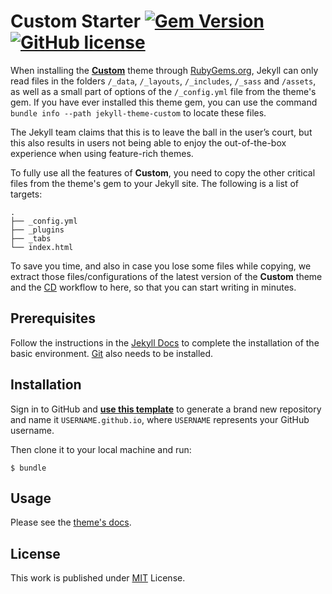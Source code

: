 # Custom Starter [![Gem Version](https://img.shields.io/gem/v/jekyll-theme-custom)](https://rubygems.org/gems/jekyll-theme-custom) [![GitHub license](https://img.shields.io/github/license/doctorfree/custom-starter.svg?color=blue)][mit]

When installing the [**Custom**][custom] theme through [RubyGems.org][gem], Jekyll can only read files in the folders `/_data`, `/_layouts`, `/_includes`, `/_sass` and `/assets`, as well as a small part of options of the `/_config.yml` file from the theme's gem. If you have ever installed this theme gem, you can use the command `bundle info --path jekyll-theme-custom` to locate these files.

The Jekyll team claims that this is to leave the ball in the user’s court, but this also results in users not being able to enjoy the out-of-the-box experience when using feature-rich themes.

To fully use all the features of **Custom**, you need to copy the other critical files from the theme's gem to your Jekyll site. The following is a list of targets:

```shell
.
├── _config.yml
├── _plugins
├── _tabs
└── index.html
```

To save you time, and also in case you lose some files while copying, we extract those files/configurations of the latest version of the **Custom** theme and the [CD][CD] workflow to here, so that you can start writing in minutes.

## Prerequisites

Follow the instructions in the [Jekyll Docs](https://jekyllrb.com/docs/installation/) to complete the installation of the basic environment. [Git](https://git-scm.com/) also needs to be installed.

## Installation

Sign in to GitHub and [**use this template**][use-template] to generate a brand new repository and name it `USERNAME.github.io`, where `USERNAME` represents your GitHub username.

Then clone it to your local machine and run:

```
$ bundle
```

## Usage

Please see the [theme's docs](https://github.com/doctorfree/jekyll-theme-custom#documentation).

## License

This work is published under [MIT][mit] License.

[gem]: https://rubygems.org/gems/jekyll-theme-custom
[custom]: https://github.com/doctorfree/jekyll-theme-custom/
[use-template]: https://github.com/doctorfree/custom-starter/generate
[CD]: https://en.wikipedia.org/wiki/Continuous_deployment
[mit]: https://github.com/doctorfree/custom-starter/blob/master/LICENSE
